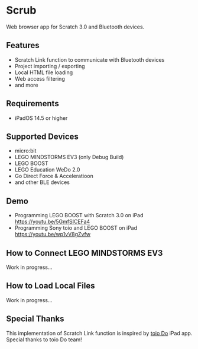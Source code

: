 # Scrub

Web browser app for Scratch 3.0 and Bluetooth devices.

## Features

- Scratch Link function to communicate with Bluetooth devices
- Project importing / exporting
- Local HTML file loading
- Web access filtering
- and more

## Requirements

- iPadOS 14.5 or higher

## Supported Devices

- micro:bit
- LEGO MINDSTORMS EV3 (only Debug Build)
- LEGO BOOST
- LEGO Education WeDo 2.0
- Go Direct Force & Acceleratioon
- and other BLE devices

## Demo

- Programming LEGO BOOST with Scratch 3.0 on iPad https://youtu.be/5GmfSICEFa4
- Programming Sony toio and LEGO BOOST on iPad https://youtu.be/wp1vV8gZvfw

## How to Connect LEGO MINDSTORMS EV3

Work in progress...

## How to Load Local Files

Work in progress...

## Special Thanks

This implementation of Scratch Link function is inspired by [toio Do](https://toio.io/special/do/) iPad app. Special thanks to toio Do team!
